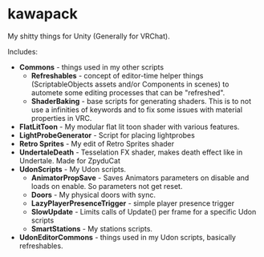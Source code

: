 # kawapack
My shitty things for Unity (Generally for VRChat).

Includes:

* **Commons** - things used in my other scripts
  * **Refreshables** - concept of editor-time helper things (ScriptableObjects assets and/or Components in scenes) to automete some editing processes that can be "refreshed".
  * **ShaderBaking** - base scripts for generating shaders. This is to not use a infinities of keywords and to fix some issues with material properties in VRC.
* **FlatLitToon** - My modular flat lit toon shader with various features.
* **LightProbeGenerator** - Script for placing lightprobes
* **Retro Sprites** - My edit of Retro Sprites shader
* **UndertaleDeath** - Tesselation FX shader, makes death effect like in Undertale. Made for ZpyduCat
* **UdonScripts** - My Udon scripts.
  * **AnimatorPropSave** - Saves Animators parameters on disable and loads on enable. So parameters not get reset.
  * **Doors** - My physical doors with sync.
  * **LazyPlayerPresenceTrigger** - simple player presence trigger
  * **SlowUpdate** - Limits calls of Update() per frame for a specific Udon scripts
  * **SmartStations** - My stations scripts.
* **UdonEditorCommons** - things used in my Udon scripts, basically refreshables.
